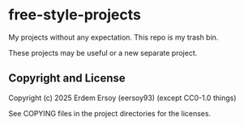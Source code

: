 # free-style-projects
My projects without any expectation. This repo is my trash bin.

These projects may be useful or a new separate project.

## Copyright and License

Copyright (c) 2025 Erdem Ersoy (eersoy93) (except CC0-1.0 things)

See COPYING files in the project directories for the licenses.
